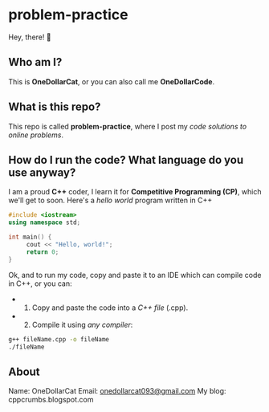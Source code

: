 # problem-practice
Hey, there! 👋
## Who am I?
This is **OneDollarCat**, or you can also call me **OneDollarCode**.
## What is this repo?
This repo is called **problem-practice**, where I post my *code solutions to online problems*.
## How do I run the code? What language do you use anyway?
I am a proud **C++** coder, I learn it for **Competitive Programming (CP)**, which we'll get to soon.
Here's a *hello world* program written in C++
```cpp
#include <iostream>
using namespace std;

int main() {
     cout << "Hello, world!";
     return 0;
}
```
Ok, and to run my code, copy and paste it to an IDE which can compile code in C++, or you can:
- 1. Copy and paste the code into a *C++ file* (.cpp).
- 2. Compile it using *any compiler*:
``` bash
g++ fileName.cpp -o fileName
./fileName
```
## About
Name: OneDollarCat
Email: onedollarcat093@gmail.com 
My blog: cppcrumbs.blogspot.com
